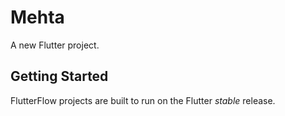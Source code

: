 # Mehta

A new Flutter project.

## Getting Started

FlutterFlow projects are built to run on the Flutter _stable_ release.
